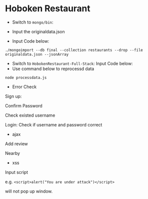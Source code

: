 # Hoboken Restaurant
* Switch to `mongo/bin`: 
* Input the originaldata.json 

* Input Code below:

 `./mongoimport --db final --collection restaurants --drop --file originaldata.json --jsonArray`

* Switch to `HobokenRestaurant-Full-Stack`: Input Code below:
* Use command below to reprocessd data

`node processdata.js`


* Error Check 

Sign up:

Confirm Password

Check existed username

Login:
Check if username and password correct


* ajax

Add review

Nearby


* xss

Input script

e.g. `<script>alert("You are under attack")</script>`

will not pop up window.



